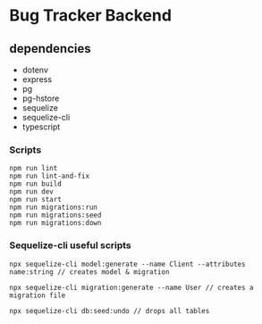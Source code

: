 # Bug Tracker Backend


## dependencies

- dotenv
- express
- pg
- pg-hstore
- sequelize
- sequelize-cli
- typescript

### Scripts
```
npm run lint
npm run lint-and-fix
npm run build
npm run dev
npm run start
npm run migrations:run
npm run migrations:seed
npm run migrations:down
```

### Sequelize-cli useful scripts
```
npx sequelize-cli model:generate --name Client --attributes name:string // creates model & migration

npx sequelize-cli migration:generate --name User // creates a migration file

npx sequelize-cli db:seed:undo // drops all tables
```

<!-- https://khalilstemmler.com/blogs/typescript/node-starter-project/
https://khalilstemmler.com/articles/categories/software-design/

Build a bullet proof REST API with Typescript, Express.js and Sequelize with Sqlite3 |CRUD REST API
https://www.youtube.com/watch?v=yFgrSJGNj0E
https://github.com/Chensokheng/rest-api

!important
https://www.youtube.com/watch?v=VyEKwp6Q4fY
https://github.com/willjw3/sequelize-typescript-tutorial -->
